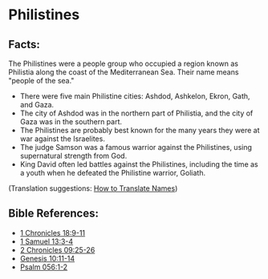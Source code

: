 # Philistines #

## Facts: ##

The Philistines were a people group who occupied a region known as Philistia​ along the coast of the Mediterranean Sea. Their name means "people of the sea."

* There were five main Philistine cities: Ashdod, Ashkelon, Ekron, Gath, and Gaza.
* The city of Ashdod was in the northern part of Philistia, and the city of Gaza was in the southern part.
* The Philistines are probably best known for the many years they were at war against the Israelites.
* The judge Samson was a famous warrior against the Philistines, using supernatural strength from God.
* King David often led battles against the Philistines, including the time as a youth when he defeated the Philistine warrior, Goliath.

(Translation suggestions: [How to Translate Names](en/ta-vol1/translate/man/translate-names))



## Bible References: ##

* [1 Chronicles 18:9-11](en/tn/1ch/help/18/09)
* [1 Samuel 13:3-4](en/tn/1sa/help/13/03)
* [2 Chronicles 09:25-26](en/tn/2ch/help/09/25)
* [Genesis 10:11-14](en/tn/gen/help/10/11)
* [Psalm 056:1-2](en/tn/psa/help/56/01)